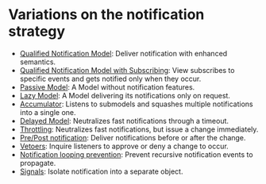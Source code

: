 # Variations on the notification strategy

   * [Qualified Notification Model](02_mvc_variations/05_qualified_notification_model): Deliver notification with enhanced semantics.
   * [Qualified Notification Model with Subscribing](02_mvc_variations/50_qualified_notification_model_with_subscribing): View subscribes to specific events and gets notified only when they occur.
   * [Passive Model](02_mvc_variations/07_passive_model.md): A Model without notification features.
   * [Lazy Model](02_mvc_variations/08_lazy_model.md): A Model delivering its notifications only on request.
   * [Accumulator](02_mvc_variations/35_accumulator.md): Listens to submodels and squashes multiple notifications into a single one.
   * [Delayed Model](02_mvc_variations/40_delayed_model.md): Neutralizes fast notifications through a timeout.
   * [Throttling](02_mvc_variations/41_throttling.md): Neutralizes fast notifications, but issue a change immediately.
   * [Pre/Post notification](02_mvc_variations/47_pre_post_notification.md): Deliver notifications before or after the change.
   * [Vetoers](02_mvc_variations/48_vetoers.md): Inquire listeners to approve or deny a change to occur.
   * [Notification looping prevention](02_mvc_variations/28_notification_looping_prevention.md): Prevent recursive notification events to propagate.
   * [Signals](02_mvc_variations/49_signals.md): Isolate notification into a separate object.
